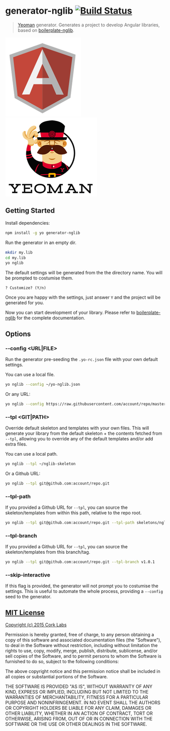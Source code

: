 # generator-nglib [![Build Status](https://secure.travis-ci.org/cork-labs/generator-nglib.png?branch=master)](https://travis-ci.org/cork-labs/generator-nglib)

> [Yeoman](http://yeoman.io) generator. Generates a project to develop Angular libraries, based on [boilerplate-nglib](https://github.com/cork-labs/boilerplate-nglib).

[![Angular](assets/angular.png)](https://angularjs.org) [![Yeoman](assets/yeoman.png)](http://yeoman.io/)

## Getting Started

Install dependencies:

```bash
npm install -g yo generator-nglib
```

Run the generator in an empty dir.

```bash
mkdir my.lib
cd my.lib
yo nglib
```

The default settings will be generated from the the directory name. You will be prompted to costumise them.

```
? Customize? (Y/n)
```

Once you are happy with the settings, just answer `Y` and the project will be generated for you.

Now you can start development of your library. Please refer to [boilerplate-nglib](https://github.com/cork-labs/boilerplate-nglib)
for the complete documentation.


## Options

### --config <URL|FILE>

Run the generator pre-seeding the `.yo-rc.json` file with your own default settings.

You can use a local file.

```bash
yo nglib --config ~/yo-nglib.json
```

Or any URL:

```bash
yo nglib --config https://raw.githubusercontent.com/account/repo/master/my-yo-rc.seed.json
```

### --tpl <GIT|PATH>

Override default skeleton and templates with your own files. This will generate your library from the default
skeleton + the contents fetched from `--tpl`, allowing you to override any of the default templates and/or add extra
files.

You can use a local path.

```bash
yo nglib --tpl ~/nglib-skeleton
```

Or a Github URL:

```bash
yo nglib --tpl git@github.com:account/repo.git
```

### --tpl-path <PATH>

If you provided a Github URL for `--tpl`, you can source the skeleton/templates from within this path, relative to the
repo root.

```bash
yo nglib --tpl git@github.com:account/repo.git --tpl-path skeletons/nglib
```

### --tpl-branch <BRANCH>

If you provided a Github URL for `--tpl`, you can source the skeleton/templates from this branch/tag.

```bash
yo nglib --tpl git@github.com:account/repo.git --tpl-branch v1.0.1
```

### --skip-interactive

If this flag is provided, the generator will not prompt you to costumise the settings. This is useful to automate the
whole process, providing a `--config` seed to the generator.


## [MIT License](LICENSE-MIT)

[Copyright (c) 2015 Cork Labs](http://cork-labs.mit-license.org/2015)

Permission is hereby granted, free of charge, to any person obtaining a copy of
this software and associated documentation files (the "Software"), to deal in
the Software without restriction, including without limitation the rights to
use, copy, modify, merge, publish, distribute, sublicense, and/or sell copies of
the Software, and to permit persons to whom the Software is furnished to do so,
subject to the following conditions:

The above copyright notice and this permission notice shall be included in all
copies or substantial portions of the Software.

THE SOFTWARE IS PROVIDED "AS IS", WITHOUT WARRANTY OF ANY KIND, EXPRESS OR
IMPLIED, INCLUDING BUT NOT LIMITED TO THE WARRANTIES OF MERCHANTABILITY, FITNESS
FOR A PARTICULAR PURPOSE AND NONINFRINGEMENT. IN NO EVENT SHALL THE AUTHORS OR
COPYRIGHT HOLDERS BE LIABLE FOR ANY CLAIM, DAMAGES OR OTHER LIABILITY, WHETHER
IN AN ACTION OF CONTRACT, TORT OR OTHERWISE, ARISING FROM, OUT OF OR IN
CONNECTION WITH THE SOFTWARE OR THE USE OR OTHER DEALINGS IN THE SOFTWARE.
